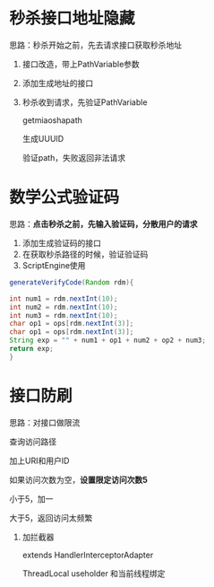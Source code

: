 # 秒杀接口地址隐藏

思路：秒杀开始之前，先去请求接口获取秒杀地址

1. 接口改造，带上PathVariable参数

2. 添加生成地址的接口

3. 秒杀收到请求，先验证PathVariable

   getmiaoshapath

   生成UUUID

   验证path，失败返回非法请求

# 数学公式验证码

思路：**点击秒杀之前，先输入验证码，分散用户的请求**

1. 添加生成验证码的接口
2. 在获取秒杀路径的时候，验证验证码
3. ScriptEngine使用

```java
generateVerifyCode(Random rdm){

int num1 = rdm.nextInt(10);
int num2 = rdm.nextInt(10);
int num3 = rdm.nextInt(10);
char op1 = ops[rdm.nextInt(3)];   
char op1 = ops[rdm.nextInt(3)];
String exp = "" + num1 + op1 + num2 + op2 + num3;
return exp;
}
```

# 接口防刷

思路：对接口做限流

查询访问路径

加上URI和用户ID

如果访问次数为空，**设置限定访问次数5**

小于5，加一

大于5，返回访问太频繁

1. 加拦截器

   extends HandlerInterceptorAdapter

   ThreadLocal<MiaoshaUser> useholder 和当前线程绑定

